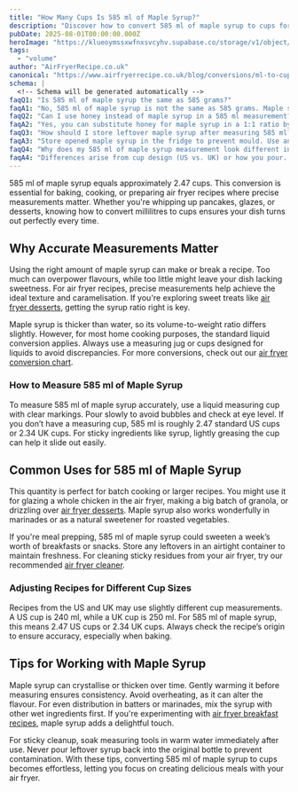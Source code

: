 ```yaml
---
title: "How Many Cups Is 585 ml of Maple Syrup?"
description: "Discover how to convert 585 ml of maple syrup to cups for perfect baking and air fryer recipes. Get accurate measurements in seconds!"
pubDate: 2025-08-01T00:00:00.000Z
heroImage: "https://klueoymssxwfnxsvcyhv.supabase.co/storage/v1/object/public/Shmucket/how-many-cups-is-585-ml-of-maple-syrup.webp"
tags:
  - "volume"
author: "AirFryerRecipe.co.uk"
canonical: "https://www.airfryerrecipe.co.uk/blog/conversions/ml-to-cups/how-many-cups-is-585-ml-of-maple-syrup"
schema: |
  <!-- Schema will be generated automatically -->
faqQ1: "Is 585 ml of maple syrup the same as 585 grams?"
faqA1: "No, 585 ml of maple syrup is not the same as 585 grams. Maple syrup is denser than water, so 585 ml weighs approximately 800 grams. Always use volume measurements (like cups) for liquids unless the recipe specifies weight."
faqQ2: "Can I use honey instead of maple syrup in a 585 ml measurement?"
faqA2: "Yes, you can substitute honey for maple syrup in a 1:1 ratio by volume. However, honey is sweeter and thicker, so you may need to adjust other liquids in the recipe. Taste and texture might vary slightly."
faqQ3: "How should I store leftover maple syrup after measuring 585 ml?"
faqA3: "Store opened maple syrup in the fridge to prevent mould. Use an airtight container or the original bottle. Properly stored, it lasts up to a year. Warm gently before reusing if it thickens."
faqQ4: "Why does my 585 ml of maple syrup measurement look different in various cups?"
faqA4: "Differences arise from cup design (US vs. UK) or how you pour. Always use a liquid measuring cup and check at eye level. Sticky syrups like maple can cling to the cup, affecting accuracy."
---
```

<p>585 ml of maple syrup equals approximately 2.47 cups. This conversion is essential for baking, cooking, or preparing air fryer recipes where precise measurements matter. Whether you're whipping up pancakes, glazes, or desserts, knowing how to convert millilitres to cups ensures your dish turns out perfectly every time.</p>  

<h2>Why Accurate Measurements Matter</h2>  
<p>Using the right amount of maple syrup can make or break a recipe. Too much can overpower flavours, while too little might leave your dish lacking sweetness. For air fryer recipes, precise measurements help achieve the ideal texture and caramelisation. If you're exploring sweet treats like <a href=https://www.airfryerrecipe.co.uk/recipes>air fryer desserts</a>, getting the syrup ratio right is key.</p>  

<p>Maple syrup is thicker than water, so its volume-to-weight ratio differs slightly. However, for most home cooking purposes, the standard liquid conversion applies. Always use a measuring jug or cups designed for liquids to avoid discrepancies. For more conversions, check out our <a href=https://www.airfryerrecipe.co.uk/air-fryer-conversion-chart>air fryer conversion chart</a>.</p>  

<h3>How to Measure 585 ml of Maple Syrup</h3>  
<p>To measure 585 ml of maple syrup accurately, use a liquid measuring cup with clear markings. Pour slowly to avoid bubbles and check at eye level. If you don’t have a measuring cup, 585 ml is roughly 2.47 standard US cups or 2.34 UK cups. For sticky ingredients like syrup, lightly greasing the cup can help it slide out easily.</p>  

<h2>Common Uses for 585 ml of Maple Syrup</h2>  
<p>This quantity is perfect for batch cooking or larger recipes. You might use it for glazing a whole chicken in the air fryer, making a big batch of granola, or drizzling over <a href=https://www.airfryerrecipe.co.uk/recipe-category/dessert>air fryer desserts</a>. Maple syrup also works wonderfully in marinades or as a natural sweetener for roasted vegetables.</p>  

<p>If you're meal prepping, 585 ml of maple syrup could sweeten a week’s worth of breakfasts or snacks. Store any leftovers in an airtight container to maintain freshness. For cleaning sticky residues from your air fryer, try our recommended <a href=https://www.airfryerrecipe.co.uk/air-fryer-cleaner>air fryer cleaner</a>.</p>  

<h3>Adjusting Recipes for Different Cup Sizes</h3>  
<p>Recipes from the US and UK may use slightly different cup measurements. A US cup is 240 ml, while a UK cup is 250 ml. For 585 ml of maple syrup, this means 2.47 US cups or 2.34 UK cups. Always check the recipe’s origin to ensure accuracy, especially when baking.</p>  

<h2>Tips for Working with Maple Syrup</h2>  
<p>Maple syrup can crystallise or thicken over time. Gently warming it before measuring ensures consistency. Avoid overheating, as it can alter the flavour. For even distribution in batters or marinades, mix the syrup with other wet ingredients first. If you're experimenting with <a href=https://www.airfryerrecipe.co.uk/recipe-category/breakfast>air fryer breakfast recipes</a>, maple syrup adds a delightful touch.</p>  

<p>For sticky cleanup, soak measuring tools in warm water immediately after use. Never pour leftover syrup back into the original bottle to prevent contamination. With these tips, converting 585 ml of maple syrup to cups becomes effortless, letting you focus on creating delicious meals with your air fryer.</p>
